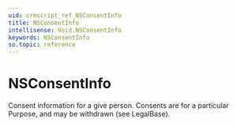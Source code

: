 ```yaml
---
uid: crmscript_ref_NSConsentInfo
title: NSConsentInfo
intellisense: Void.NSConsentInfo
keywords: NSConsentInfo
so.topic: reference
---
```


# NSConsentInfo

Consent information for a give person. Consents are for a particular Purpose, and may be withdrawn (see LegalBase).
